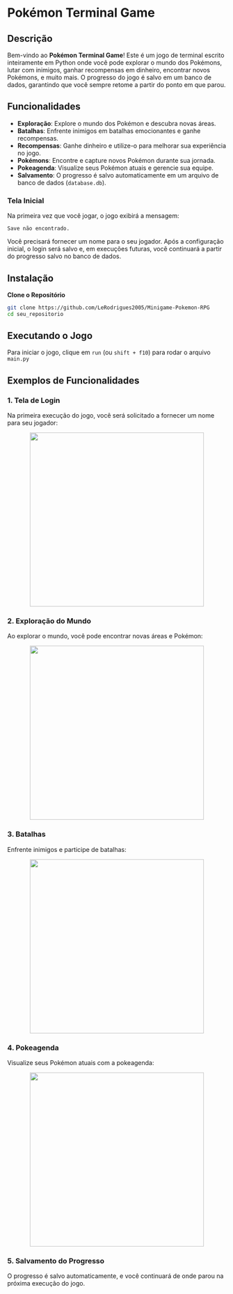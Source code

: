 # Pokémon Terminal Game

## Descrição

Bem-vindo ao **Pokémon Terminal Game**! Este é um jogo de terminal escrito inteiramente em Python onde você pode explorar o mundo dos Pokémons, lutar com inimigos, ganhar recompensas em dinheiro, encontrar novos Pokémons, e muito mais. O progresso do jogo é salvo em um banco de dados, garantindo que você sempre retome a partir do ponto em que parou.

## Funcionalidades

- **Exploração**: Explore o mundo dos Pokémon e descubra novas áreas.
- **Batalhas**: Enfrente inimigos em batalhas emocionantes e ganhe recompensas.
- **Recompensas**: Ganhe dinheiro e utilize-o para melhorar sua experiência no jogo.
- **Pokémons**: Encontre e capture novos Pokémon durante sua jornada.
- **Pokeagenda**: Visualize seus Pokémon atuais e gerencie sua equipe.
- **Salvamento**: O progresso é salvo automaticamente em um arquivo de banco de dados (`database.db`).

### Tela Inicial

Na primeira vez que você jogar, o jogo exibirá a mensagem:

```
Save não encontrado.
```

Você precisará fornecer um nome para o seu jogador. Após a configuração inicial, o login será salvo e, em execuções futuras, você continuará a partir do progresso salvo no banco de dados.

## Instalação

**Clone o Repositório**

   ```bash
   git clone https://github.com/LeRodrigues2005/Minigame-Pokemon-RPG
   cd seu_repositorio
   ```


## Executando o Jogo

Para iniciar o jogo, clique em `run` (ou `shift + f10`) para rodar o arquivo `main.py`


## Exemplos de Funcionalidades

### 1. **Tela de Login**

Na primeira execução do jogo, você será solicitado a fornecer um nome para seu jogador:

<p align="center">
<img src="https://github.com/user-attachments/assets/4eed3af3-1fa5-4bd2-96c5-a40172b8c8c6" alt="" width="400">
</p>

### 2. **Exploração do Mundo**

Ao explorar o mundo, você pode encontrar novas áreas e Pokémon:

<p align="center">
<img src="https://github.com/user-attachments/assets/99394557-5c39-4c28-8d8c-a488e5a9f13c" alt="" width="400">
</p>


### 3. **Batalhas**

Enfrente inimigos e participe de batalhas:

<p align="center">
<img src="https://github.com/user-attachments/assets/a0f2172a-5b63-4019-b4da-d55210f65535" alt="" width="400">
</p>

### 4. **Pokeagenda**

Visualize seus Pokémon atuais com a pokeagenda:

<p align="center">
<img src="https://github.com/user-attachments/assets/68bad675-dc1d-424a-acc5-79b98be4d0a9" alt="" width="400">
</p>

### 5. **Salvamento do Progresso**

O progresso é salvo automaticamente, e você continuará de onde parou na próxima execução do jogo.


